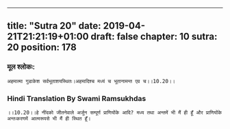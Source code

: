 
---
title: "Sutra 20"
date: 2019-04-21T21:21:19+01:00
draft: false
chapter: 10
sutra: 20
position: 178
---
### मूल श्लोकः:
```
अहमात्मा गुडाकेश सर्वभूताशयस्थितः।अहमादिश्च मध्यं च भूतानामन्त एव च।।10.20।।

```

### Hindi Translation By Swami Ramsukhdas
```
।।10.20।।हे नींदको जीतनेवाले अर्जुन सम्पूर्ण प्राणियोंके आदि? मध्य तथा अन्तमें भी मैं ही हूँ और प्राणियोंके अन्तःकरणमें आत्मरूपसे भी मैं ही स्थित हूँ।

```

